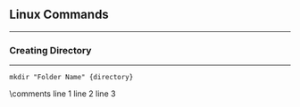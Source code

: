 ## Linux Commands 
---
### Creating Directory
---
 ```
 mkdir "Folder Name" {directory}
```
  \\comments
  line 1
  line 2
  line 3
